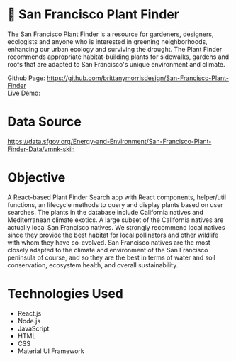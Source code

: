 # :herb: San Francisco Plant Finder
The San Francisco Plant Finder is a resource for gardeners, designers, ecologists and anyone who is interested in greening neighborhoods, enhancing our urban ecology and surviving the drought. The Plant Finder recommends appropriate habitat-building plants for sidewalks, gardens and roofs that are adapted to San Francisco's unique environment and climate.

Github Page: https://github.com/brittanymorrisdesign/San-Francisco-Plant-Finder </br>
Live Demo: </br>

# Data Source
https://data.sfgov.org/Energy-and-Environment/San-Francisco-Plant-Finder-Data/vmnk-skih

# Objective
A React-based Plant Finder Search app with React components, helper/util functions, an lifecycle methods to query and display plants based on user searches. The plants in the database include California natives and Mediterranean climate exotics. A large subset of the California natives are actually local San Francisco natives. We strongly recommend local natives since they provide the best habitat for local pollinators and other wildlife with whom they have co-evolved. San Francisco natives are the most closely adapted to the climate and environment of the San Francisco peninsula of course, and so they are the best in terms of water and soil conservation, ecosystem health, and overall sustainability.

# Technologies Used
* React.js
* Node.js
* JavaScript
* HTML
* CSS
* Material UI Framework
